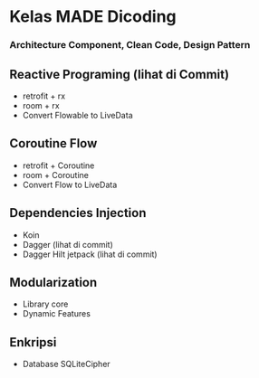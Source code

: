 # Kelas MADE Dicoding
### Architecture Component, Clean Code, Design Pattern

## Reactive Programing (lihat di Commit)
- retrofit + rx
- room + rx
- Convert Flowable to LiveData

## Coroutine Flow
- retrofit + Coroutine
- room + Coroutine
- Convert Flow to LiveData

## Dependencies Injection
- Koin
- Dagger (lihat di commit)
- Dagger Hilt jetpack (lihat di commit)

## Modularization
- Library core
- Dynamic Features

## Enkripsi
- Database SQLiteCipher
